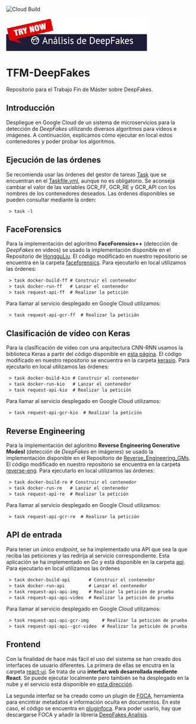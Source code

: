 ![Cloud Build](https://storage.googleapis.com/deepfakes-317408-badges/builds/tfm-deepfakes/branches/main.svg)

[![](./imgs/tryWeb.png)](https://reactui-utoehvsqvq-ew.a.run.app)

# TFM-DeepFakes

Repositorio para el Trabajo Fin de Máster sobre DeepFakes.

## Introducción

Despliegue en Google Cloud de un sistema de microservicios para la detección de *DeepFakes* utilizando diversos algoritmos para vídeos e imágenes. A continuación, explicamos cómo ejecutar en local estos contenedores y poder probar los algoritmos.

## Ejecución de las órdenes

Se recomienda usar las órdenes del gestor de tareas [Task](https://taskfile.dev/#/) que se encuentran en el [Taskfile.yml](./Taskfile.yml), aunque no es obligatorio. Se aconseja cambiar el valor de las variables GCR_FF, GCR_RE y GCR_API con los nombres de los contenedores deseados. Las órdenes disponibles se pueden consultar mediante la orden:

```
 > task -l
```

## FaceForensics

Para la implementación del agloritmo **FaceForensics++** (detección de *DeepFakes* en vídeos) se usado la implementación disponible en el Repositorio de [HongguLiu](https://github.com/HongguLiu/Deepfake-Detection). El código modificado en nuestro repositorio se encuentra en la carpeta [faceforensics](./faceforensics). Para ejecutarlo en local utilizamos las órdenes:

```
 > task docker-build-ff # Construir el contenedor
 > task docker-run-ff   # Lanzar el contenedor 
 > task request-api-ff  # Realizar la petición
```

Para llamar al servicio desplegado en Google Cloud utilizamos:

```
 > task request-api-gcr-ff  # Realizar la petición
```

## Clasificación de vídeo con Keras

Para la clasificación de vídeo con una arquitectura CNN-RNN usamos la biblioteca Keras a partir del código disponible en [esta página](https://keras.io/examples/vision/video_classification/). El código modificado en nuestro repositorio se encuentra en la carpeta [kerasio](./kerasio). Para ejecutarlo en local utilizamos las órdenes:

```
 > task docker-build-kio # Construir el contenedor
 > task docker-run-kio   # Lanzar el contenedor 
 > task request-api-kio  # Realizar la petición
```

Para llamar al servicio desplegado en Google Cloud utilizamos:

```
 > task request-api-gcr-kio  # Realizar la petición
```


## Reverse Engineering

Para la implementación del agloritmo **Reverse Engineering Generative Modesl** (detección de *DeepFakes* en imágenes) se usado la implementación disponible en el Repositorio de [Reverse_Engineering_GMs](https://github.com/vishal3477/Reverse_Engineering_GMs). El código modificado en nuestro repositorio se encuentra en la carpeta [reverse-eng](./reverse-eng). Para ejecutarlo en local utilizamos las órdenes:

```
 > task docker-build-re # Construir el contenedor
 > task docker-run-re   # Lanzar el contenedor 
 > task request-api-re  # Realizar la petición
```

Para llamar al servicio desplegado en Google Cloud utilizamos:

```
 > task request-api-gcr-re  # Realizar la petición
```

 ## API de entrada

Para tener un único *endpoint*, se ha implementado una API que sea la que reciba las peticiones y las redirija al servicio correspondiente. Esta aplicación se ha implementado en Go y está disponible en la carpeta [api](./api). Para ejecutarlo en local utilizamos las órdenes

```
 > task docker-build-api       # Construir el contenedor
 > task docker-run-api         # Lanzar el contenedor 
 > task request-api-api-img    # Realizar la petición de prueba
 > task request-api-api-video  # Realizar la petición de prueba
```

Para llamar al servicio desplegado en Google Cloud utilizamos:

```
 > task request-api-api-gcr-img     # Realizar la petición de prueba
 > task request-api-api--gcr-video  # Realizar la petición de prueba
```

## Frontend

Con la finalidad de hace más fácil el uso del sistema se han creado dos interfaces de usuario diferentes. La primera de ellas se encutra en la carpeta [react-ui](./react-ui). Se trata de una **interfaz web desarrollada mediente React**. Se puede ejecutar localmente pero también se ha desplegado en la nube y el servicio está disponible en [esta dirección](https://reactui-utoehvsqvq-ew.a.run.app).

La segunda interfaz se ha creado como un plugin de [FOCA](https://github.com/ElevenPaths/FOCA), herramienta para encintrar metadatos e información oculta en documentos. En este caso, el código se encuentra en [pluginfoca](./pluginfoca). Para poder usarlo, hay que descargarse FOCA y añadir la librería [DeepFakes Analisis](./pluginfoca/FocaPluginExample/bin/Debug/DeepFakesAnalisis.exe).